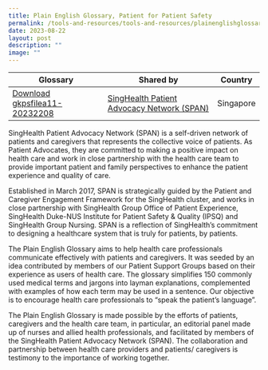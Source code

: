 ```yaml
---
title: Plain English Glossary, Patient for Patient Safety
permalink: /tools-and-resources/tools-and-resources/plainenglishglossary/
date: 2023-08-22
layout: post
description: ""
image: ""
---
```

| Glossary | Shared by | Country |
| -------- | -------- | -------- |
| [Download gkpsfilea11-20232208](/files/gkpsfilea11-20232208_span%20plain%20eng%20glossary.pdf)  | [SingHealth Patient Advocacy Network (SPAN)](https://www.singhealthdukenus.com.sg/ipsq/singhealth-patient-advocacy-network)  | Singapore |


SingHealth Patient Advocacy Network (SPAN) is a self-driven network of patients and caregivers that represents the collective voice of patients. As Patient Advocates, they are committed to making a positive impact on health care and work in close partnership with the health care team to provide important patient and family perspectives to enhance the patient experience and quality of care.

Established in March 2017, SPAN is strategically guided by the Patient and Caregiver Engagement Framework for the SingHealth cluster, and works in close partnership with SingHealth Group Office of Patient Experience, SingHealth Duke-NUS Institute for Patient Safety & Quality (IPSQ) and SingHealth Group Nursing. SPAN is a reflection of SingHealth’s commitment to designing a healthcare system that is truly for patients, by patients.

The Plain English Glossary aims to help health care professionals communicate effectively with patients and caregivers. It was seeded by an idea contributed by members of our Patient Support Groups based on their experience as users of health care. The glossary simplifies 150 commonly used medical terms and jargons into layman explanations, complemented with examples of how each term may be used in a sentence. Our objective is to encourage health care professionals to “speak the patient’s language”. 

The Plain English Glossary is made possible by the efforts of patients, caregivers and the health care team, in particular, an editorial panel made up of nurses and allied health professionals, and facilitated by members of the SingHealth Patient Advocacy Network (SPAN). The collaboration and partnership between health care providers and patients/ caregivers is testimony to the importance of working together.